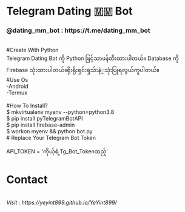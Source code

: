 # Telegram Dating 🇲🇲 Bot
<h3><b>@dating_mm_bot</b> : https://t.me/dating_mm_bot <br></h3>
<br>
#Create With Python 
<br>
Telegram Dating Bot ကို Python ဖြင့်သာဖန်တီးထားပါတယ်။ Database ကို Firebase သုံးထားပါတယ်။ရိုးရိုးရှင်းရှသ်းနဲ့့သုံးပြုရလွယ်ကူပါတယ်။
<br>
#Use Os<br>
-Android<br>
-Termux<br>
<br>
#How To Install?<br>
$ mkvirtualenv myenv --python=python3.8
<br>
$ pip install pyTelegramBotAPI<br>
$ pip install firebase-admin<br>
$ workon myenv && python bot.py
<br>
# Replace Your Telegram Bot Token
<br>

API_TOKEN = 'ကိုယ့်ရဲ့Tg_Bot_Tokenထည့်'
<br>
# Contact 
<br>
<i>Visit : https://yeyint899.github.io/YeYint899/</i>
